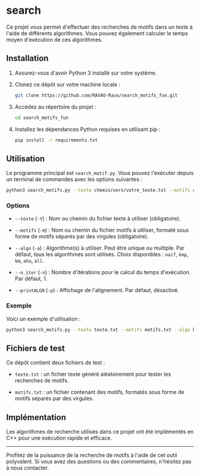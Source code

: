 # search

Ce projet vous permet d'effectuer des recherches de motifs dans un texte à l'aide de différents algorithmes. Vous pouvez également calculer le temps moyen d'exécution de ces algorithmes.

## Installation

1. Assurez-vous d'avoir Python 3 installé sur votre système.

2. Clonez ce dépôt sur votre machine locale :

   ```bash
   git clone https://github.com/RAVAO-Ravo/search_motifs_fun.git
   ```

3. Accédez au répertoire du projet :

   ```bash
   cd search_motifs_fun
   ```

4. Installez les dépendances Python requises en utilisant pip :

   ```bash
   pip install -r requirements.txt
   ```

## Utilisation

Le programme principal est `search_motif.py`. Vous pouvez l'exécuter depuis un terminal de commandes avec les options suivantes :

```bash
python3 search_motifs.py --texte chemin/vers/votre_texte.txt --motifs chemin/vers/vos_motifs.txt --algo [naif, kmp, bm, aho, all] --n_iter N --printALGN
```

### Options

- `--texte` (`-t`) : Nom ou chemin du fichier texte à utiliser (obligatoire).

- `--motifs` (`-m`) : Nom ou chemin du fichier motifs à utiliser, formaté sous forme de motifs séparés par des virgules (obligatoire).

- `--algo` (`-a`) : Algorithme(s) à utiliser. Peut être unique ou multiple. Par défaut, tous les algorithmes sont utilisés. Choix disponibles : `naif`, `kmp`, `bm`, `aho`, `all`.

- `--n_iter` (`-n`) : Nombre d'itérations pour le calcul du temps d'exécution. Par défaut, 1.

- `--printALGN` (`-p`) : Affichage de l'alignement. Par défaut, désactivé.

### Exemple

Voici un exemple d'utilisation :

```bash
python3 search_motifs.py --texte texte.txt --motifs motifs.txt --algo kmp bm --n_iter 5 --printALGN
```

## Fichiers de test

Ce dépôt contient deux fichiers de test :

- `texte.txt` : un fichier texte généré aléatoirement pour tester les recherches de motifs.

- `motifs.txt` : un fichier contenant des motifs, formatés sous forme de motifs séparés par des virgules.

## Implémentation

Les algorithmes de recherche utilisés dans ce projet ont été implémentés en C++ pour une exécution rapide et efficace.

---

Profitez de la puissance de la recherche de motifs à l'aide de cet outil polyvalent. Si vous avez des questions ou des commentaires, n'hésitez pas à nous contacter.
